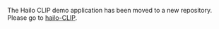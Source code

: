 
The Hailo CLIP demo application has been moved to a new repository.  
Please go to [hailo-CLIP](https://github.com/hailo-ai/hailo-CLIP).
